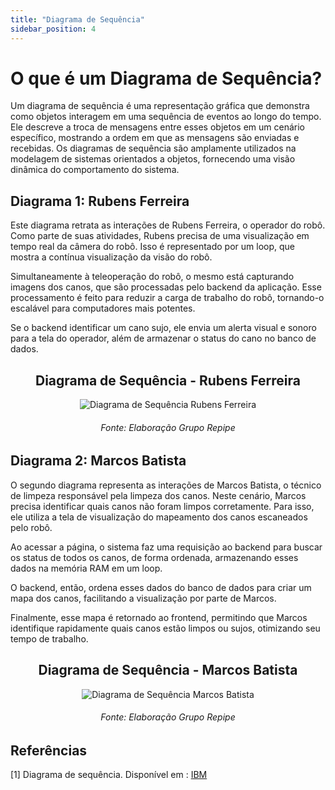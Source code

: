 ```yaml
---
title: "Diagrama de Sequência"
sidebar_position: 4
---
```


# O que é um Diagrama de Sequência?

Um diagrama de sequência é uma representação gráfica que demonstra como objetos interagem em uma sequência de eventos ao longo do tempo. Ele descreve a troca de mensagens entre esses objetos em um cenário específico, mostrando a ordem em que as mensagens são enviadas e recebidas. Os diagramas de sequência são amplamente utilizados na modelagem de sistemas orientados a objetos, fornecendo uma visão dinâmica do comportamento do sistema.

## Diagrama 1: Rubens Ferreira

Este diagrama retrata as interações de Rubens Ferreira, o operador do robô. Como parte de suas atividades, Rubens precisa de uma visualização em tempo real da câmera do robô. Isso é representado por um loop, que mostra a contínua visualização da visão do robô.

Simultaneamente à teleoperação do robô, o mesmo está capturando imagens dos canos, que são processadas pelo backend da aplicação. Esse processamento é feito para reduzir a carga de trabalho do robô, tornando-o escalável para computadores mais potentes.

Se o backend identificar um cano sujo, ele envia um alerta visual e sonoro para a tela do operador, além de armazenar o status do cano no banco de dados.

<div align="center">
<h2 align="center"> Diagrama de Sequência - Rubens Ferreira </h2>

![Diagrama de Sequência Rubens Ferreira](/img/sprint_1/diagrama_de_sequencia_rubens_ferreira.drawio.png)

<h6 align="center"> Fonte: Elaboração Grupo Repipe </h6>
</div>

## Diagrama 2: Marcos Batista

O segundo diagrama representa as interações de Marcos Batista, o técnico de limpeza responsável pela limpeza dos canos. Neste cenário, Marcos precisa identificar quais canos não foram limpos corretamente. Para isso, ele utiliza a tela de visualização do mapeamento dos canos escaneados pelo robô.

Ao acessar a página, o sistema faz uma requisição ao backend para buscar os status de todos os canos, de forma ordenada, armazenando esses dados na memória RAM em um loop.

O backend, então, ordena esses dados do banco de dados para criar um mapa dos canos, facilitando a visualização por parte de Marcos.

Finalmente, esse mapa é retornado ao frontend, permitindo que Marcos identifique rapidamente quais canos estão limpos ou sujos, otimizando seu tempo de trabalho.

<div align="center">
<h2 align="center"> Diagrama de Sequência - Marcos Batista </h2>

![Diagrama de Sequência Marcos Batista](/img/sprint_1/diagrama_de_sequencia_marcos_batista.drawio.png)

<h6 align="center"> Fonte: Elaboração Grupo Repipe </h6>
</div>

## Referências 

[1] Diagrama de sequência. Disponível em : [IBM](https://www.ibm.com/docs/pt-br/rsm/7.5.0?topic=uml-sequence-diagrams#:~:text=Um%20diagrama%20de%20seq%C3%BC%C3%AAncia%20consiste,estruturas%20de%20controle%20entre%20objetos.)